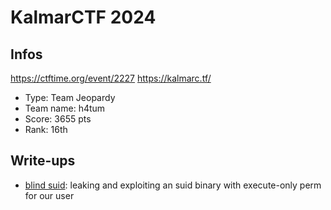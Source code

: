 # KalmarCTF 2024

## Infos

https://ctftime.org/event/2227
https://kalmarc.tf/

- Type: Team Jeopardy
- Team name: h4tum
- Score: 3655 pts
- Rank: 16th

## Write-ups

- [blind suid](./blind_suid/): leaking and exploiting an suid binary with execute-only perm for our user
